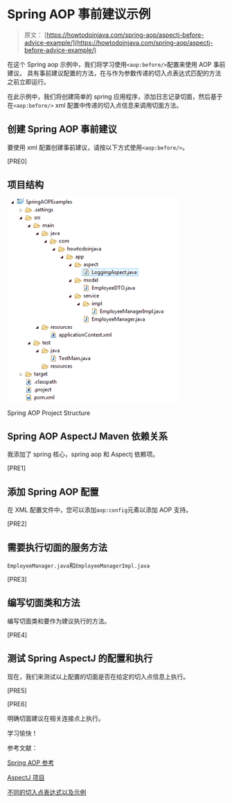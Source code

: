 # Spring AOP 事前建议示例

> 原文： [https://howtodoinjava.com/spring-aop/aspectj-before-advice-example/](https://howtodoinjava.com/spring-aop/aspectj-before-advice-example/)

在这个 Spring aop 示例中，我们将学习使用`<aop:before/>`配置来使用 AOP 事前建议。 具有事前建议配置的方法，在与作为参数传递的切入点表达式匹配的方法之前立即运行。

在此示例中，我们将创建简单的 spring 应用程序，添加日志记录切面，然后基于在`<aop:before/>` xml 配置中传递的切入点信息来调用切面方法。

## 创建 Spring AOP 事前建议

要使用 xml 配置创建事前建议，请按以下方式使用`<aop:before/>`。

[PRE0]

## 项目结构

![Spring AOP Project Structure](img/89dd27f7d603b5a50cf05e2415f38f6f.jpg)

Spring AOP Project Structure

## Spring AOP AspectJ Maven 依赖关系

我添加了 spring 核心，spring aop 和 Aspectj 依赖项。

[PRE1]

## 添加 Spring AOP 配置

在 XML 配置文件中，您可以添加`aop:config`元素以添加 AOP 支持。

[PRE2]

## 需要执行切面的服务方法

`EmployeeManager.java`和`EmployeeManagerImpl.java`

[PRE3]

## 编写切面类和方法

编写切面类和要作为建议执行的方法。

[PRE4]

## 测试 Spring AspectJ 的配置和执行

现在，我们来测试以上配置的切面是否在给定的切入点信息上执行。

[PRE5]

[PRE6]

明确切面建议在相关连接点上执行。

学习愉快！

参考文献：

[Spring AOP 参考](https://docs.spring.io/spring/docs/current/spring-framework-reference/html/aop.html)

[AspectJ 项目](https://eclipse.org/aspectj/)

[不同的切入点表达式以及示例](//howtodoinjava.com/spring/spring-aop/writing-spring-aop-aspectj-pointcut-expressions-with-examples/)
